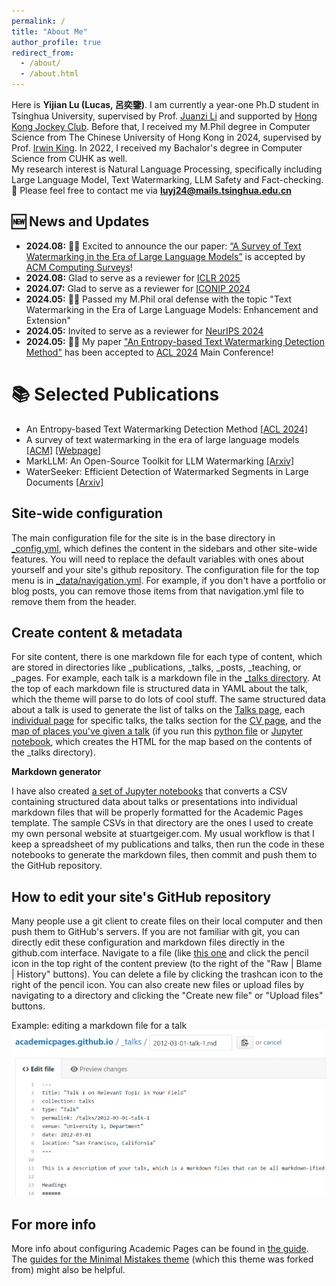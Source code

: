 ```yaml
---
permalink: /
title: "About Me"
author_profile: true
redirect_from: 
  - /about/
  - /about.html
---
```


Here is **Yijian Lu (Lucas, 呂奕鑒)**. I am currently a year-one Ph.D student in Tsinghua University, supervised by Prof. [Juanzi Li](https://keg.cs.tsinghua.edu.cn/persons/ljz/) and supported by [Hong Kong Jockey Club](https://jcscholarships.hk/en). Before that, I received my M.Phil degree in Computer Science from The Chinese University of Hong Kong in 2024, supervised by Prof. [Irwin King](https://scholar.google.com/citations?user=MXvC7tkAAAAJ&hl=en). In 2022, I received my Bachalor's degree in Computer Science from CUHK as well. 
<br>My research interest is Natural Language Processing, specifically including Large Language Model, Text Watermarking, LLM Safety and Fact-checking.
<br>📧 Please feel free to contact me via **luyj24@mails.tsinghua.edu.cn**

🆕 News and Updates
------
- **2024.08:** 🎉🎉 Excited to announce the our paper: [“A Survey of Text Watermarking in the Era of Large Language Models”](https://survey-text-watermark.github.io/index.html) is accepted by [ACM Computing Surveys](https://dl.acm.org/journal/csur)!
- **2024.08:** Glad to serve as a reviewer for [ICLR 2025](https://iclr.cc/)
- **2024.07:** Glad to serve as a reviewer for [ICONIP 2024](https://iconip2024.org/)
- **2024.05:** 🎉🎉 Passed my M.Phil oral defense with the topic "Text Watermarking in the Era of Large Language Models: Enhancement and Extension"
- **2024.05:** Invited to serve as a reviewer for [NeurIPS 2024](https://neurips.cc/)
- **2024.05:** 🎉🎉 My paper ["An Entropy-based Text Watermarking Detection Method"](https://aclanthology.org/2024.acl-long.630/) has been accepted to [ACL 2024](https://2024.aclweb.org/) Main Conference! 

📚 Selected Publications
======
- An Entropy-based Text Watermarking Detection Method [[ACL 2024]](https://aclanthology.org/2024.acl-long.630/)
- A survey of text watermarking in the era of large language models [[ACM]](https://arxiv.org/abs/2312.07913) [[Webpage]](https://survey-text-watermark.github.io/index.html)
- MarkLLM: An Open-Source Toolkit for LLM Watermarking [[Arxiv]](https://arxiv.org/abs/2405.10051)
- WaterSeeker: Efficient Detection of Watermarked Segments in Large Documents [[Arxiv]](https://arxiv.org/abs/2409.05112)

Site-wide configuration
------
The main configuration file for the site is in the base directory in [_config.yml](https://github.com/academicpages/academicpages.github.io/blob/master/_config.yml), which defines the content in the sidebars and other site-wide features. You will need to replace the default variables with ones about yourself and your site's github repository. The configuration file for the top menu is in [_data/navigation.yml](https://github.com/academicpages/academicpages.github.io/blob/master/_data/navigation.yml). For example, if you don't have a portfolio or blog posts, you can remove those items from that navigation.yml file to remove them from the header. 

Create content & metadata
------
For site content, there is one markdown file for each type of content, which are stored in directories like _publications, _talks, _posts, _teaching, or _pages. For example, each talk is a markdown file in the [_talks directory](https://github.com/academicpages/academicpages.github.io/tree/master/_talks). At the top of each markdown file is structured data in YAML about the talk, which the theme will parse to do lots of cool stuff. The same structured data about a talk is used to generate the list of talks on the [Talks page](https://academicpages.github.io/talks), each [individual page](https://academicpages.github.io/talks/2012-03-01-talk-1) for specific talks, the talks section for the [CV page](https://academicpages.github.io/cv), and the [map of places you've given a talk](https://academicpages.github.io/talkmap.html) (if you run this [python file](https://github.com/academicpages/academicpages.github.io/blob/master/talkmap.py) or [Jupyter notebook](https://github.com/academicpages/academicpages.github.io/blob/master/talkmap.ipynb), which creates the HTML for the map based on the contents of the _talks directory).

**Markdown generator**

I have also created [a set of Jupyter notebooks](https://github.com/academicpages/academicpages.github.io/tree/master/markdown_generator
) that converts a CSV containing structured data about talks or presentations into individual markdown files that will be properly formatted for the Academic Pages template. The sample CSVs in that directory are the ones I used to create my own personal website at stuartgeiger.com. My usual workflow is that I keep a spreadsheet of my publications and talks, then run the code in these notebooks to generate the markdown files, then commit and push them to the GitHub repository.

How to edit your site's GitHub repository
------
Many people use a git client to create files on their local computer and then push them to GitHub's servers. If you are not familiar with git, you can directly edit these configuration and markdown files directly in the github.com interface. Navigate to a file (like [this one](https://github.com/academicpages/academicpages.github.io/blob/master/_talks/2012-03-01-talk-1.md) and click the pencil icon in the top right of the content preview (to the right of the "Raw | Blame | History" buttons). You can delete a file by clicking the trashcan icon to the right of the pencil icon. You can also create new files or upload files by navigating to a directory and clicking the "Create new file" or "Upload files" buttons. 

Example: editing a markdown file for a talk
![Editing a markdown file for a talk](/images/editing-talk.png)

For more info
------
More info about configuring Academic Pages can be found in [the guide](https://academicpages.github.io/markdown/). The [guides for the Minimal Mistakes theme](https://mmistakes.github.io/minimal-mistakes/docs/configuration/) (which this theme was forked from) might also be helpful.
